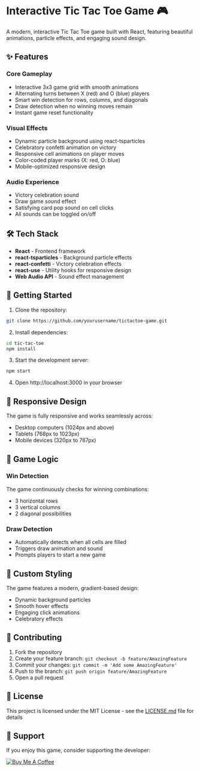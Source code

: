 # Interactive Tic Tac Toe Game 🎮

A modern, interactive Tic Tac Toe game built with React, featuring beautiful animations, particle effects, and engaging sound design.

## ✨ Features

### Core Gameplay
- Interactive 3x3 game grid with smooth animations
- Alternating turns between X (red) and O (blue) players
- Smart win detection for rows, columns, and diagonals
- Draw detection when no winning moves remain
- Instant game reset functionality

### Visual Effects
- Dynamic particle background using react-tsparticles
- Celebratory confetti animation on victory
- Responsive cell animations on player moves
- Color-coded player marks (X: red, O: blue)
- Mobile-optimized responsive design

### Audio Experience
- Victory celebration sound
- Draw game sound effect
- Satisfying card pop sound on cell clicks
- All sounds can be toggled on/off

## 🛠️ Tech Stack

- **React** - Frontend framework
- **react-tsparticles** - Background particle effects
- **react-confetti** - Victory celebration effects
- **react-use** - Utility hooks for responsive design
- **Web Audio API** - Sound effect management

## 🚀 Getting Started

1. Clone the repository:
```bash
git clone https://github.com/yourusername/tictactoe-game.git
```

2. Install dependencies:
```bash
cd tic-tac-toe
npm install
```

3. Start the development server:
```bash
npm start
```

4. Open http://localhost:3000 in your browser

## 📱 Responsive Design

The game is fully responsive and works seamlessly across:
- Desktop computers (1024px and above)
- Tablets (768px to 1023px)
- Mobile devices (320px to 767px)

## 🎯 Game Logic

### Win Detection
The game continuously checks for winning combinations:
- 3 horizontal rows
- 3 vertical columns
- 2 diagonal possibilities

### Draw Detection
- Automatically detects when all cells are filled
- Triggers draw animation and sound
- Prompts players to start a new game

## 🎨 Custom Styling

The game features a modern, gradient-based design:
- Dynamic background particles
- Smooth hover effects
- Engaging click animations
- Celebratory effects


## 🤝 Contributing

1. Fork the repository
2. Create your feature branch: `git checkout -b feature/AmazingFeature`
3. Commit your changes: `git commit -m 'Add some AmazingFeature'`
4. Push to the branch: `git push origin feature/AmazingFeature`
5. Open a pull request

## 📝 License

This project is licensed under the MIT License - see the [LICENSE.md](LICENSE.md) file for details

## 💝 Support

If you enjoy this game, consider supporting the developer:

[![Buy Me A Coffee](https://img.shields.io/badge/Buy%20Me%20A%20Coffee-support-yellow.svg)](https://www.buymeacoffee.com/abhijithb)
